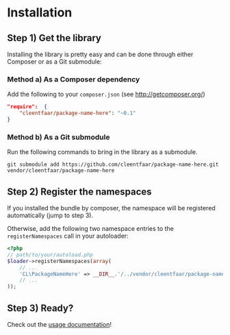 # Installation

## Step 1) Get the library

Installing the library is pretty easy and can be done through either Composer or as a Git submodule:


### Method a) As a Composer dependency

Add the following to your ``composer.json`` (see http://getcomposer.org/)
```json
"require":  {
    "cleentfaar/package-name-here": "~0.1"
}
```

### Method b) As a Git submodule

Run the following commands to bring in the library as a submodule.
```
git submodule add https://github.com/cleentfaar/package-name-here.git vendor/cleentfaar/package-name-here
```


## Step 2) Register the namespaces

If you installed the bundle by composer, the namespace will be registered automatically (jump to step 3).

Otherwise, add the following two namespace entries to the `registerNamespaces` call in your autoloader:
```php
<?php
// path/to/your/autoload.php
$loader->registerNamespaces(array(
    // ...
    'CL\PackageNameHere' => __DIR__.'/../vendor/cleentfaar/package-name-here',
    // ...
));
```


## Step 3) Ready?

Check out the [usage documentation](usage.md)!
